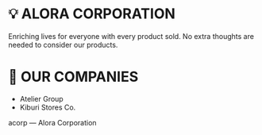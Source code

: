 # 💡 ALORA CORPORATION
Enriching lives for everyone with every product sold. No extra thoughts are needed to consider our products.

# 💼 OUR COMPANIES
- Atelier Group
- Kiburi Stores Co.

acorp — Alora Corporation
